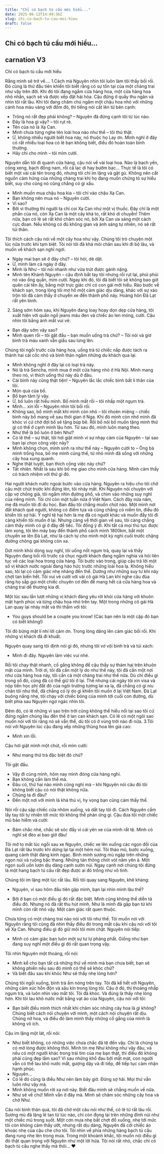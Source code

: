 ```yaml
---
title: "Chỉ có bạch tú cầu mới hiểu..."
date: 2025-06-12T14:49:36Z
slug: chi-co-bach-tu-cau-moi-hieu
draft: false
---
```


## Chỉ có bạch tú cầu mới hiểu...

## carnation V3

Chỉ có bạch tú cầu mới hiểu
 
Rằng mình sẽ trở về....
 1.Cách mà Nguyên nhìn tôi luôn làm tôi thấy bối rối. Đó cũng là thứ đầu tiên khiến tôi biết rằng có sự tồn tại của một chàng trai như vậy trên đời. Khi đó tôi đang ngắm cửa hàng hoa, một cửa hàng hoa nhỏ nhắn, sạch sẽ và được xếp đặt hài hòa. Cậu đứng ở quầy thu ngân và nhìn tôi rất lâu. Khi tôi đang chăm chú ngắm một chậu hoa nhỏ với những cánh hoa màu vàng với đốm đỏ, thì tiếng nói cất lên từ bên cạnh:
 
- Trông nó rất đẹp phải không? – Nguyên đã đứng cạnh tôi từ lúc nào.
- Đây là hoa gì vậy? – tôi rụt rè.
- Tên của nó là Xạ Can.
- Mình chưa từng nghe tên loài hoa nào như thế – tôi thú thật.
- Ừ, không nhiều người biết hoa này, nó thuộc họ Lay ơn. Mình nghĩ ở đây có rất nhiều loại hoa có lẽ bạn không biết, điều đó hoàn toàn bình thường.
- Hãy chỉ cho mình – tôi mỉm cười.
 
Nguyên dẫn tôi đi quanh cửa hàng, cậu nói về vài loại hoa. Nào là bạch yến, còng xeng, bạch đồng nam, rồi cả lạc di hay bướm bạc… Thực tế là tôi có biết một vài cái tên trong đó, nhưng tôi chỉ im lặng và gật gù. Không nên cắt nguồn cảm hứng của những chàng trai khi họ đang muốn chứng tỏ sự hiểu biết, suy cho cùng nó cũng chẳng có gì xấu.
- Mình muốn mua chậu hoa kia – tôi chỉ vào chậu Xạ Can.
- Bạn không nên mua nó – Nguyên cười.
- Vì sao?
- Bởi vì thường thì người ta chỉ coi Xạ Can như một vị thuốc. Đây chỉ là một phần của nó, còn Xạ Can là một cây khá to, rất khó di chuyển! Thêm nữa, bạn có lẽ sẽ rất khó chăm sóc nó, bởi Xạ Can ưa sáng một cách cực đoan. Nếu không có đủ không gian và ánh sáng tự nhiên, nó sẽ rất tủi thân.
 
Tôi thích cách cậu nói về một cây hoa như vậy. Chúng tôi trò chuyện một lúc nữa trước khi tạm biệt. Tôi nói tôi đã khá mỏi chân sau khi đi bộ lâu, và muốn về khách sạn nghỉ ngơi.
 
- Ngày mai bạn sẽ ở đây chứ? – tôi hỏi, dè dặt.
- Ừ, mình làm cả ngày ở đây.
- Mình là Như – tôi nói nhanh như vừa trút được gánh nặng.
- Mình tên Khánh Nguyên – cậu định bắt tay tôi nhưng rồi rụt lại, phủi phủi nó vào ống quần, mỉm cười.
Ngay khi đó, tôi đã biết tôi sẽ không bao giờ quên cái tên ấy, bằng một trực giác chỉ có con gái mới hiểu. Rảo bước về khách sạn, trong lòng tôi mơ hồ một cảm giác dịu dàng, khác với sự xáo trộn tôi đã cảm thấy ở chuyến xe đến thành phố này. Hoàng hôn Đà Lạt rất yên bình.
2. Sáng sớm hôm sau, khi Nguyên đang loay hoay dọn dẹp cửa hàng, tôi xuất hiện với quần ngố jeans màu đen và chiếc áo len mỏng, cười. Cậu nhìn tôi bằng ánh mắt vui vẻ:
 
- Bạn dậy sớm vậy sao?
- Mình quen rồi – tôi gật đầu – bạn muốn uống trà chứ? – Tôi nói và giơ bình trà màu xanh vẫn giấu sau lưng lên.
 
Chúng tôi ngồi trước cửa hàng hoa, uống trà từ chiếc nắp được tách ra thành hai cái cốc nhỏ và bình thản ngắm những du khách qua lại.
 
- Mình không nghĩ ở đây lại có loại trà này.
- Nó là trà Sencha, mình mua ở một cửa hàng nhỏ ở Hà Nội. Mình mang theo nó, vì thích uống thứ này dù ở đâu.
- Cái bình này cũng thật tiện! – Nguyên lắc lắc chiếc bình bất li thân của tôi.
- Món quà của bố.
- Bố bạn tâm lý vậy.
- Ừ, bố luôn rất hiểu mình. Bố mình mất rồi – tôi nhấp một ngụm trà.
- Mình… xin lỗi – Nguyên nhìn tôi bối rối.
- Không sao, bố mình mất khi mình còn nhỏ – tôi nhoẻn miệng – chiếc bình này bố mang về sau thời gian ở Nga. Khi đó mình còn nhớ mình đã khóc vì cứ chờ đợi bố sẽ tặng búp bê. Rồi bố nói bố muốn tặng mình thứ gì có thể ở cạnh mình lâu hơn. Từ sau đó, mình luôn mang theo.
- Như thể là bố luôn ở bên Như?
- Có lẽ thế – sự thật, tôi hơi giật mình vì sự nhạy cảm của Nguyên – tại sao bạn lại chọn công việc này?
- Mình không chọn, mình sinh ra như thế này – Nguyên cười to – Ông bà mình trồng hoa, bố mẹ mình cũng thế, từ nhỏ mình đã sống với những cây hoa xung quanh.
- Nghe thật tuyệt, bạn thích công việc này chứ?
- Tất nhiên. Nhất là sau khi bố mẹ giao cho mình cửa hàng. Mình cảm thấy có trách nhiệm với thứ gì đó.
 
Hai người khách nước ngoài bước vào cửa hàng. Nguyên ra hiệu cho tôi chờ cậu một chút trước khi đứng lên, tôi nháy mắt. Khi Nguyên nói chuyện với cặp vợ chồng già, tôi ngắm nhìn đường phố, và chìm vào những suy nghĩ của riêng mình. Tôi chỉ còn một tuần nữa ở Việt Nam. Cách đây nửa năm, mẹ đã muốn tôi đi du học. Ban đầu tôi chẳng muốn chút nào. Một mình nơi đất khách quê người, không có điểm tựa và cũng chẳng có niềm tin, điều đó khiến tôi sợ hãi. Ý nghĩ tệ hại hơn là mẹ đã có người khác và muốn đẩy tôi đi càng khiến tôi muốn ở lại. Nhưng càng về thời gian về sau, tôi càng chẳng cảm thấy mình có gì ở đây để tiếc. Tôi đồng ý đi. Khi tất cả mọi thủ tục được làm xong, tôi lên máy bay đến thành phố cách mình 1800km, bắt một chuyến xe lên Đà Lạt, như là cách tự cho mình một kỳ nghỉ cuối trước chặng đường chông gai không còn xa.
 
Dứt mình khỏi dòng suy nghĩ, tôi uống nốt ngụm trà, quay lại và thấy Nguyên đang bối rối trước cả chục người khách đang ngắm nghía và hỏi liên tục về các loại hoa trong cửa hàng. Tôi bước vào trong, giúp cậu trả lời một số vị khách nước ngoài đang háo hức trước những loài hoa lạ. Không hiểu sao, tôi lại có cảm giác nhẹ nhàng đến thế. Dường như những suy tư khi nãy chợt tan biến hết. Tôi vui vẻ cười với vài cô gái Hà Lan khi nghe câu đùa rằng họ sắp gọi một chiếc chuyên cơ đến để mang hết cả cửa hàng hoa và chàng trai dễ thương kia đi.
 
Một lúc sau lần lượt những vị khách đáng yêu rời khỏi cửa hàng với khuôn mặt hạnh phúc và từng chậu hoa nhỏ trên tay. Một trong những cô gái Hà Lan quay lại nháy mắt và thì thầm với tôi:
 
- You guys should be a couple you know! (Các bạn nên là một cặp đó bạn có biết không!)
 
Tôi đỏ bừng mặt lí nhí lời cảm ơn. Trong lòng dâng lên cảm giác bối rối. Khi những vị khách đã đi khuất. 
 
Nguyên quay sang tôi định nói gì đó, nhưng tôi vơ vội bình trà và túi xách:
 
- Mình đi đây. Nguyên làm việc vui nhé.
 
Rồi tôi chạy thật nhanh, cố gắng không để cậu thấy sự thảm hại trên khuôn mặt của mình. Trời ơi, tôi đã cần một lý do như thế này, tôi đã cần một nơi như cửa hàng hoa này, tôi cần cả một chàng trai như thế nữa. Dù chỉ điều gì trong số đó, cũng đã có thể giữ tôi ở lại. Thế nhưng cái ngày tôi xin visa và nộp tiền học phí đắt đỏ của ngôi trường tương lai xa lạ, đã chẳng có gì níu chân tôi như thế, đã chẳng có lý do gì khiến tôi muốn ở lại Việt Nam. Đà Lạt buông nắng nhẹ, tôi chạy với chiếc bóng của mình tới cuối con đường, dù biết phía sau Nguyên ngơ ngác nhìn tôi.
 
Đêm đó, có lẽ những vì sao trên trời cũng không thể hiểu nổi tại sao tôi cứ đứng ngắm chúng lâu đến thế ở lan can khách sạn. Có lẽ có một ngôi sao muốn nói với tôi rằng nó sẽ vẫn thế, dù tôi có ở vùng trời nào đi nữa.
3.Tôi nói với Nguyên lúc cậu đang xếp những thùng hoa lên giá cao:
- Mình xin lỗi.
 
Cậu hơi giật mình một chút, rồi mỉm cười:
- Như mang thứ trà đặc biệt đó chứ?
 
Tôi gật đầu.
- Vậy đi cùng mình, hôm nay mình đóng cửa hàng nghỉ.
- Bạn không cần làm thế mà.
- Đâu có, thứ hai nào mình cũng nghỉ mà – khi Nguyên nói câu đó tôi không biết cậu có nói thật không nữa.
- Chúng ta đi đâu?
- Đến một nơi với mình là khá thú vị, hy vọng bạn cũng cảm thấy thế.
 
Nói rồi cậu sập chiếc cửa nhôm xuống, và dắt tay tôi đi. Cách Nguyên cầm lấy tay tôi tự nhiên tới mức tôi không thể phản ứng gì. Cậu đưa tôi một chiếc mũ bảo hiểm và cười:
 
- Bám chắc nhé, chắc sẽ sóc đấy vì cái yên xe của mình rất tệ. Mình có nghĩ sẽ đèo ai bao giờ đâu!
 
Tôi mở to mắt lúc ngồi sau xe Nguyên, chiếc xe lên xuống các ngọn đồi của Đà Lạt rất lâu trước khi dừng lại tại một hẻm núi. Tôi tháo mũ, bước xuống, quang cảnh thật đáng kinh ngạc. Bình minh sương mù ngập trên những ngọn núi và ruộng bậc thang. Những tán thông chót vót năm yên ả. Một ngọn suối uốn lượn dịu dàng cạnh sườn núi. Ngay cạnh nơi chúng tôi đứng là một hang bạch tú cầu rất đẹp được ai đó trồng như vô tình. 
 
Chúng tôi im lặng một lúc rất lâu. Rồi tôi quay sang Nguyên, khẽ khàng:
 
- Nguyên, vì sao hôm đầu tiên gặp mình, bạn lại nhìn mình lâu thế?
 
- Bởi ở bạn có một điều gì đó rất đặc biệt. Mình cũng không thể diễn tả điều đó. Nhưng nó đã rất thu hút mình. Như là mình đã gặp bạn từ khi mình còn rất nhỏ vậy. Một cảm giác rất quen thuộc.
 
Chưa từng có một chàng trai nào nói với tôi như thế. Tôi muốn nói với Nguyên rằng tôi cũng đã nhìn thấy điều đó trong mắt cậu khi cậu nói với tôi về Xạ Can. Nhưng điều gì đó giữ môi tôi mím chặt. Nguyên nói tiếp:
 
- Mình có cảm giác bạn luôn một sự tư lự phảng phất. Giống như bạn đang suy nghĩ một điều gì đó rất quan trọng vậy.
 
Tôi nhìn Nguyên một thoáng, rồi nói:
 
- Mình kể cho bạn tất cả những thứ về mình mà bạn chưa biết, bạn sẽ không phiền nếu sau đó mình có thể sẽ khóc chứ?
- Và biết đâu sau khi khóc Như sẽ thấy nhẹ lòng hơn?
 
Chúng tôi ngồi xuống, bình trà ấm nóng trên tay. Tôi đã kể hết với Nguyên, những cảm xúc hỗn độn và sâu kín trong lòng tôi. Cậu ở đó, thi thoảng nhấp ngụm trà, và luôn nhìn vào mắt tôi. Tôi đã khóc. Và đúng là thấy nhẹ lòng hơn. Khi tôi lau khô nước mắt bằng vạt áo của Nguyên, cậu nói với tôi:
 
- Bạn biết điều mình thích nhất khi chăm sóc những cây hoa là gì không? Chúng biết cách nói chuyện với mình, một cách nói chuyện rất dịu. Chúng nở hoa, và điều đó làm mình thấy những cố gắng của mình là không vô ích.
 
Cậu im lặng một lát, rồi nói:
 
- Như biết không, có những việc chưa chắc đã tệ đến vậy. Chỉ là chúng ta có mở lòng được không thôi. Mình tin mẹ Như không như vậy đâu, và nếu có một người khác trong trái tim của mẹ bạn thật, thì điều đó không phải cũng đẹp lắm sao? Vì sau những khổ đau bởi mất mát, con người vẫn có thể lau khô nước mắt, gượng dậy và đi tiếp, để tiếp tục cảm nhận hạnh phúc.
- Nguyên…
- Có lẽ đó cũng là điều Như nên làm bây giờ. Đừng sợ hãi. Mọi thứ vẫn luôn như vậy mà.
- Mình không muốn rời xa nơi này. Biết đâu mình sẽ chẳng muốn về nữa.
- Như sẽ về chứ! Mình vẫn ở đây mà. Mình sẽ chăm sóc những cây hoa và chờ Như.
 
Câu nói bình thản quá, tôi đã chờ một câu nói như thế, có lẽ từ rất lâu rồi. Sương mù đã lặng lẽ tan từ lúc nào, chỉ còn đọng lại trên những đỉnh núi như một chiếc mũ trong suốt. Một cơn mưa nhẹ bất chợt đổ xuống, nhẹ tới mức tôi còn không cảm thấy ướt, nhưng rất dịu dàng, Nguyên đã cởi chiếc áo khoác nhẹ của cậu che cho tôi. Tôi nhìn về phía những hàng bạch tú cầu đang rung nhẹ lên trong mưa. Trong một khoảnh khắc, tôi muốn nói điều gì đó thật quan trọng với Nguyên như một lời hứa. Tôi nói rất nhỏ, chắc chỉ có bạch tú cầu nghe thấy mà thôi… ♥